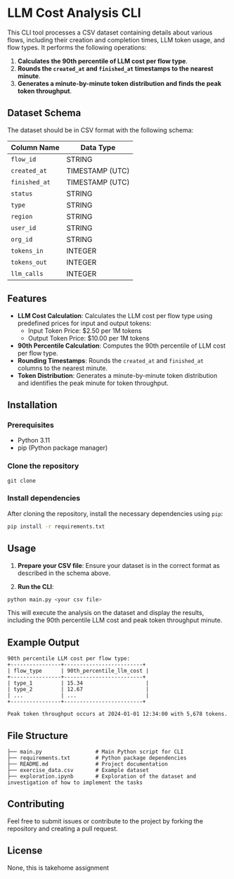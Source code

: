 # LLM Cost Analysis CLI

This CLI tool processes a CSV dataset containing details about various flows, including their creation and completion times, LLM token usage, and flow types. It performs the following operations:

1. **Calculates the 90th percentile of LLM cost per flow type**.
2. **Rounds the `created_at` and `finished_at` timestamps to the nearest minute**.
3. **Generates a minute-by-minute token distribution and finds the peak token throughput**.

## Dataset Schema

The dataset should be in CSV format with the following schema:

| Column Name    | Data Type |
|----------------|-----------|
| `flow_id`      | STRING    |
| `created_at`   | TIMESTAMP (UTC) |
| `finished_at`  | TIMESTAMP (UTC) |
| `status`       | STRING    |
| `type`         | STRING    |
| `region`       | STRING    |
| `user_id`      | STRING    |
| `org_id`       | STRING    |
| `tokens_in`    | INTEGER   |
| `tokens_out`   | INTEGER   |
| `llm_calls`    | INTEGER   |

## Features

- **LLM Cost Calculation**: Calculates the LLM cost per flow type using predefined prices for input and output tokens:
  - Input Token Price: $2.50 per 1M tokens
  - Output Token Price: $10.00 per 1M tokens
- **90th Percentile Calculation**: Computes the 90th percentile of LLM cost per flow type.
- **Rounding Timestamps**: Rounds the `created_at` and `finished_at` columns to the nearest minute.
- **Token Distribution**: Generates a minute-by-minute token distribution and identifies the peak minute for token throughput.

## Installation

### Prerequisites

- Python 3.11
- pip (Python package manager)

### Clone the repository 

```
git clone 
```

### Install dependencies

After cloning the repository, install the necessary dependencies using `pip`:

```bash
pip install -r requirements.txt
```

## Usage

1. **Prepare your CSV file**: Ensure your dataset is in the correct format as described in the schema above.

2. **Run the CLI**:

```bash
python main.py <your csv file>
```

This will execute the analysis on the dataset and display the results, including the 90th percentile LLM cost and peak token throughput minute.

## Example Output

```
90th percentile LLM cost per flow type:
+----------------+-------------------------+
| flow_type      | 90th_percentile_llm_cost |
+----------------+-------------------------+
| type_1         | 15.34                    |
| type_2         | 12.67                    |
| ...            | ...                      |
+----------------+-------------------------+

Peak token throughput occurs at 2024-01-01 12:34:00 with 5,678 tokens.
```

## File Structure

```
├── main.py                 # Main Python script for CLI
├── requirements.txt        # Python package dependencies
├── README.md               # Project documentation
├── exercise_data.csv       # Example dataset 
├── exploration.ipynb       # Exploration of the dataset and investigation of how to implement the tasks
```

## Contributing

Feel free to submit issues or contribute to the project by forking the repository and creating a pull request.

## License

None, this is takehome assignment 